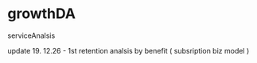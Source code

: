 # growthDA
serviceAnalsis

update 19. 12.26 - 1st retention analsis by benefit ( subsription biz model )
